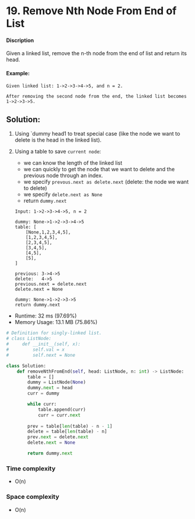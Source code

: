 # 19. Remove Nth Node From End of List 

#### Discription

Given a linked list, remove the n-th node from the end of list and return its head.


#### Example:

```
Given linked list: 1->2->3->4->5, and n = 2.

After removing the second node from the end, the linked list becomes 1->2->3->5.
```

## Solution:

1. Using `dummy head1 to treat special case (like the node we want to delete is the head in the linked list).

2. Using a table to save `current node`:

    - we can know the length of the linked list
    - we can quickly to get the node that we want to delete and the previous node through an index.
    - we specify `prevous.next as delete.next` (delete: the node we want to delete)
    - we specify `delete.next as None`
    - return `dummy.next`

    ```
    Input: 1->2->3->4->5, n = 2

    dummy: None->1->2->3->4->5
    table: [
        [None,1,2,3,4,5],
        [1,2,3,4,5],
        [2,3,4,5],
        [3,4,5],
        [4,5],
        [5],
    ]

    previous: 3->4->5
    delete:   4->5
    previous.next = delete.next
    delete.next = None

    dummy: None->1->2->3->5 
    return dummy.next
    ```

- Runtime: 32 ms (97.69%)
- Memory Usage: 13.1 MB (75.86%)

```python
# Definition for singly-linked list.
# class ListNode:
#     def __init__(self, x):
#         self.val = x
#         self.next = None

class Solution:
    def removeNthFromEnd(self, head: ListNode, n: int) -> ListNode:
        table = []
        dummy = ListNode(None)
        dummy.next = head
        curr = dummy

        while curr:
            table.append(curr)
            curr = curr.next
        
        prev = table[len(table) - n - 1]
        delete = table[len(table) - n]
        prev.next = delete.next
        delete.next = None

        return dummy.next
```

### Time complexity

- O(n)

### Space complexity

- O(n)
